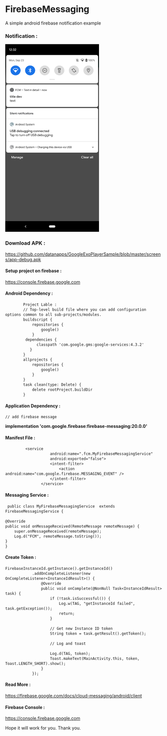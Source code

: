 # FirebaseMessaging
A simple android firebase notification example 

### Notification : 
<img src="https://github.com/datanapps/FirebaseMessaging/blob/master/screens/fcm_1.png" height="600" width="300">


### Download APK : 

https://github.com/datanapps/GoogleExoPlayerSample/blob/master/screens/app-debug.apk


#### Setup project on firebase :

https://console.firebase.google.com


#### Android Dependency :

            Project Lable : 
            // Top-level build file where you can add configuration options common to all sub-projects/modules.
            buildscript {
                repositories {
                    google()
                }
             dependencies {
                  classpath 'com.google.gms:google-services:4.3.2'
               }
            }
            allprojects {
                repositories {
                    google()
                }
            }
            task clean(type: Delete) {
                delete rootProject.buildDir
            }


#### Application Dependency : 

    // add firebase message
   **implementation 'com.google.firebase:firebase-messaging:20.0.0'**
   
#### Manifest File : 


             <service
                        android:name=".fcm.MyFirebaseMessagingService"
                        android:exported="false">
                        <intent-filter>
                            <action android:name="com.google.firebase.MESSAGING_EVENT" />
                        </intent-filter>
                    </service>


#### Messaging Service : 

     public class MyFirebaseMessagingService  extends FirebaseMessagingService {

    @Override
    public void onMessageReceived(RemoteMessage remoteMessage) {
        super.onMessageReceived(remoteMessage);
        Log.d("FCM", remoteMessage.toString());
    }
    }
    
    
#### Create Token :

    FirebaseInstanceId.getInstance().getInstanceId()
                .addOnCompleteListener(new OnCompleteListener<InstanceIdResult>() {
                    @Override
                    public void onComplete(@NonNull Task<InstanceIdResult> task) {
                        if (!task.isSuccessful()) {
                            Log.w(TAG, "getInstanceId failed", task.getException());
                            return;
                        }

                        // Get new Instance ID token
                        String token = task.getResult().getToken();

                        // Log and toast

                        Log.d(TAG, token);
                        Toast.makeText(MainActivity.this, token, Toast.LENGTH_SHORT).show();
                    }
                });
                
                
       
#### Read More :

https://firebase.google.com/docs/cloud-messaging/android/client


#### Firebase Console :

https://console.firebase.google.com


Hope it will work for you. Thank you.
